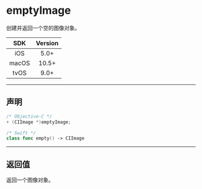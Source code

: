 # emptyImage

创建并返回一个空的图像对象。

| SDK | Version |
|:---:|:---:|
| iOS | 5.0+ |
| macOS | 10.5+ |
| tvOS | 9.0+ |

---

## 声明

```objective-c
/* Objective-C */
+ (CIImage *)emptyImage;
```

```swift
/* Swift */
class func empty() -> CIImage
```

---

## 返回值

返回一个图像对象。

